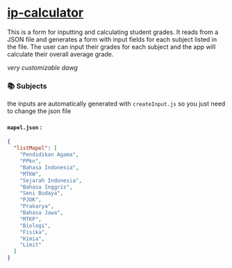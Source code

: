 # [ip-calculator](https://hitung-ip.pages.dev)
This is a form for inputting and calculating student grades. It reads from a JSON file and generates a form with input fields for each subject listed in the file. The user can input their grades for each subject and the app will calculate their overall average grade.



_very customizable dawg_




### 📚 Subjects 

the inputs are automatically generated with `createInput.js` so you just need to change the json file
<br>
#### **`mapel.json`** :
```json
{
  "listMapel": [
    "Pendidikan Agama",
    "PPkn",
    "Bahasa Indonesia",
    "MTKW",
    "Sejarah Indonesia",
    "Bahasa Inggris",
    "Seni Budaya",
    "PJOK",
    "Prakarya",
    "Bahasa Jawa",
    "MTKP",
    "Biologi",
    "Fisika",
    "Kimia",
    "Limit"
  ]
}
```


